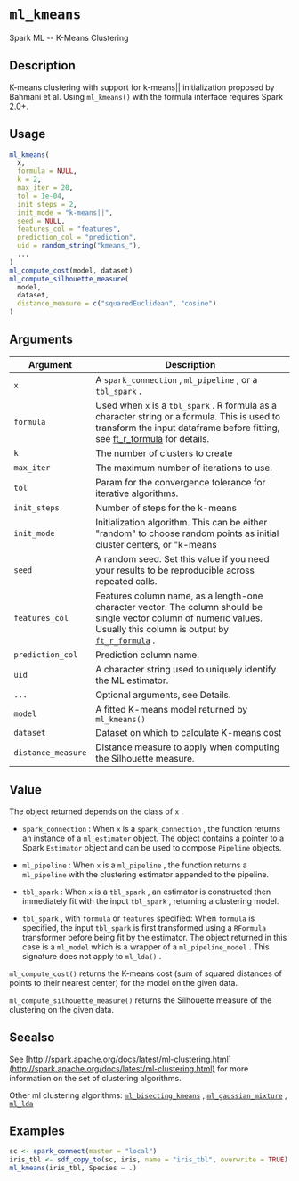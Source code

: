# `ml_kmeans`

Spark ML -- K-Means Clustering


## Description

K-means clustering with support for k-means|| initialization proposed by Bahmani et al.
 Using `ml_kmeans()` with the formula interface requires Spark 2.0+.


## Usage

```r
ml_kmeans(
  x,
  formula = NULL,
  k = 2,
  max_iter = 20,
  tol = 1e-04,
  init_steps = 2,
  init_mode = "k-means||",
  seed = NULL,
  features_col = "features",
  prediction_col = "prediction",
  uid = random_string("kmeans_"),
  ...
)
ml_compute_cost(model, dataset)
ml_compute_silhouette_measure(
  model,
  dataset,
  distance_measure = c("squaredEuclidean", "cosine")
)
```


## Arguments

Argument      |Description
------------- |----------------
`x`     |     A `spark_connection` , `ml_pipeline` , or a `tbl_spark` .
`formula`     |     Used when `x` is a `tbl_spark` . R formula as a character string or a formula. This is used to transform the input dataframe before fitting, see [ft_r_formula](#ftrformula) for details.
`k`     |     The number of clusters to create
`max_iter`     |     The maximum number of iterations to use.
`tol`     |     Param for the convergence tolerance for iterative algorithms.
`init_steps`     |     Number of steps for the k-means|| initialization mode. This is an advanced setting -- the default of 2 is almost always enough. Must be > 0. Default: 2.
`init_mode`     |     Initialization algorithm. This can be either "random" to choose random points as initial cluster centers, or "k-means||" to use a parallel variant of k-means++ (Bahmani et al., Scalable K-Means++, VLDB 2012). Default: k-means||.
`seed`     |     A random seed. Set this value if you need your results to be reproducible across repeated calls.
`features_col`     |     Features column name, as a length-one character vector. The column should be single vector column of numeric values. Usually this column is output by [`ft_r_formula`](#ftrformula) .
`prediction_col`     |     Prediction column name.
`uid`     |     A character string used to uniquely identify the ML estimator.
`...`     |     Optional arguments, see Details.
`model`     |     A fitted K-means model returned by `ml_kmeans()`
`dataset`     |     Dataset on which to calculate K-means cost
`distance_measure`     |     Distance measure to apply when computing the Silhouette measure.


## Value

The object returned depends on the class of `x` .
 
   

*   `spark_connection` : When `x` is a `spark_connection` , the function returns an instance of a `ml_estimator` object. The object contains a pointer to a Spark `Estimator` object and can be used to compose  `Pipeline` objects.   

*   `ml_pipeline` : When `x` is a `ml_pipeline` , the function returns a `ml_pipeline` with the clustering estimator appended to the pipeline.   

*   `tbl_spark` : When `x` is a `tbl_spark` , an estimator is constructed then immediately fit with the input `tbl_spark` , returning a clustering model.   

*   `tbl_spark` , with `formula` or `features` specified: When `formula`  is specified, the input `tbl_spark` is first transformed using a  `RFormula` transformer before being fit by the estimator. The object returned in this case is a `ml_model` which is a wrapper of a `ml_pipeline_model` . This signature does not apply to `ml_lda()` . 
 
 `ml_compute_cost()` returns the K-means cost (sum of
 squared distances of points to their nearest center) for the model
 on the given data.
 
 `ml_compute_silhouette_measure()` returns the Silhouette measure
 of the clustering on the given data.


## Seealso

See [http://spark.apache.org/docs/latest/ml-clustering.html](http://spark.apache.org/docs/latest/ml-clustering.html) for
 more information on the set of clustering algorithms.
 
 Other ml clustering algorithms:
 [`ml_bisecting_kmeans`](#mlbisectingkmeans) ,
 [`ml_gaussian_mixture`](#mlgaussianmixture) ,
 [`ml_lda`](#mllda)


## Examples

```r
sc <- spark_connect(master = "local")
iris_tbl <- sdf_copy_to(sc, iris, name = "iris_tbl", overwrite = TRUE)
ml_kmeans(iris_tbl, Species ~ .)
```


